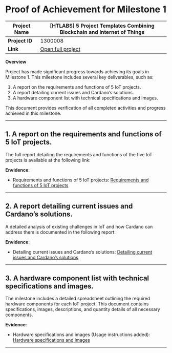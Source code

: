 # Proof of Achievement for Milestone 1


| **Project Name**| [HTLABS] 5 Project Templates Combining Blockchain and Internet of Things |
|------------|---------|
| **Project ID** | 1300008 |
| **Link** | [Open full project](https://milestones.projectcatalyst.io/projects/1300008) |


**Overview**

Project has made significant progress towards achieving its goals in Milestone 1. This milestone includes several key deliverables, such as:
1. A report on the requirements and functions of 5 IoT projects.
2. A report detailing current issues and Cardano’s solutions.
3. A hardware component list with technical specifications and images.

This document provides verification of all completed activities and progress achieved in this milestone.

---

## **1. A report on the requirements and functions of 5 IoT projects.**

The full report detailing the requirements and functions of the five IoT projects is available at the following link:

**Envidence**:
 - Requirements and functions of 5 IoT projects:  [Requirements and functions of 5 IoT projects](https://github.com/htlabs-xyz/Project-Catalyst/blob/main/1300008/Milestone%201/1300008-%5BHTLABS%5D-Requirements%20and%20functions%20of%205%20IoT%20projects.md)
---

## **2. A report detailing current issues and Cardano’s solutions.** 

A detailed analysis of existing challenges in IoT and how Cardano can address them is documented in the following report:

**Envidence**:
 - Detailing current issues and Cardano’s solutions:  [Detailing current issues and Cardano’s solutions](https://github.com/htlabs-xyz/Project-Catalyst/blob/main/1300008/Milestone%201/1300008-%5BHTLABS%5D-Detailing%20current%20issues%20and%20Cardano%E2%80%99s%20solutions.md)
--- 

## **3. A hardware component list with technical specifications and images.**  

The milestone includes a detailed spreadsheet outlining the required hardware components for each IoT project. This document contains specifications, images, descriptions, and quantity details of all necessary components.

**Evidence**:  
 - Hardware specifications and images (Usage instructions added): [Hardware specifications and images](https://docs.google.com/spreadsheets/d/e/2PACX-1vTID7Z35b9XuT2ol5hrctCdBrLYh3Y4F_6XsKN6K4dy0E0ihsyINcjqFBqYU7yLYox4j3Bi6_p1b_JX/pubhtml)
---

